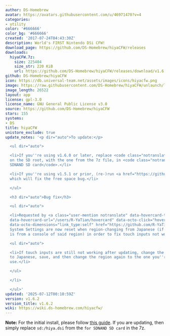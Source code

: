 ```yaml
---
author: DS-Homebrew
avatar: https://avatars.githubusercontent.com/u/46971470?v=4
categories:
- utility
color: '#666666'
color_bg: '#666666'
created: '2017-07-24T04:43:30Z'
description: World's FIRST Nintendo DSi CFW!
download_page: https://github.com/DS-Homebrew/hiyaCFW/releases
downloads:
  hiyaCFW.7z:
    size: 225404
    size_str: 220 KiB
    url: https://github.com/DS-Homebrew/hiyaCFW/releases/download/v1.6.2/hiyaCFW.7z
github: DS-Homebrew/hiyaCFW
icon: https://db.universal-team.net/assets/images/icons/hiyacfw.png
image: https://raw.githubusercontent.com/DS-Homebrew/hiyaCFW/unlaunch/logo/logo.png
image_length: 26522
layout: app
license: gpl-3.0
license_name: GNU General Public License v3.0
source: https://github.com/DS-Homebrew/hiyaCFW
stars: 155
systems:
- DS
title: hiyaCFW
unistore_exclude: true
update_notes: '<p dir="auto">To update:</p>

  <ul dir="auto">

  <li>If you''re using v1.6.0 or later, replace <code class="notranslate">hiya.dsi</code>
  on the SD root, with the one from the 7z file, in <code class="notranslate">for
  SDNAND SD card</code>.</li>

  <li>If you''re using v1.5.1 or prior, (re-)run <a href="https://github.com/R-YaTian/TWLMagician/releases">TWLMagician</a>,
  which will fix the free space bug.</li>

  </ul>

  <h3 dir="auto">Bug fix</h3>

  <ul dir="auto">

  <li>Requested by <a class="user-mention notranslate" data-hovercard-type="user"
  data-hovercard-url="/users/R-YaTian/hovercard" data-octo-click="hovercard-link-click"
  data-octo-dimensions="link_type:self" href="https://github.com/R-YaTian">@R-YaTian</a>:
  System Settings are now reset when region-changing from Japanese (if the NAND dump
  is from a console of said region) in order to fix touch inputs not working.

  <ul dir="auto">

  <li>If touch inputs are still not working after updating, change the region back
  to Japanese, save, and then change the region again to the one you''re wanting to
  use.</li>

  </ul>

  </li>

  </ul>'
updated: '2025-07-12T00:10:59Z'
version: v1.6.2
version_title: v1.6.2
wiki: https://wiki.ds-homebrew.com/hiyacfw/
---
```

**Note:** For the initial install, please follow [this guide](https://wiki.ds-homebrew.com/hiyacfw/installing). If you are updating, then simply replace `sd:/hiya.dsi` from the `for SDNAND SD card` in the 7z.